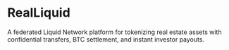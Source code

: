 # RealLiquid
A federated Liquid Network platform for tokenizing real estate assets with confidential transfers, BTC settlement, and instant investor payouts.
